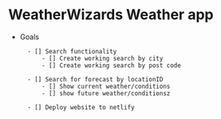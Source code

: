 # WeatherWizards Weather app

- Goals
        
        - [] Search functionality
            - [] Create working search by city
            - [] Create working search by post code

        - [] Search for forecast by locationID
            - [] Show current weather/conditions
            - [] show future weather/conditionsz    
            
        - [] Deploy website to netlify